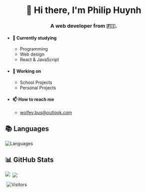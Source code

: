 <h1 align="center">👋 Hi there, I'm Philip Huynh</h1>
<h3 align="center">A web developer from 🇫🇮.</h3>

- #### 🌱 Currently studying
  - Programming
  - Web design
  - React & JavaScript
- #### 🏫 Working on
  - School Projects
  - Personal Projects
- #### 📫 How to reach me
  - [wolfey.bus@outlook.com](mailto:wolfey.bus@outlook.com)

## 📚 Languages

![Languages](https://skills.thijs.gg/icons?i=html,css,js,tailwind,vite,react,firebase)

## 📊 GitHub Stats

<img align="left" src="https://github-readme-stats.vercel.app/api?username=WoIfey&theme=vision-friendly-dark&hide_border=false" />

&nbsp;<img align="center" src="https://github-readme-stats.vercel.app/api/top-langs/?username=Woifey&theme=vision-friendly-dark&hide_border=false&include_all_commits=true&count_private=false&layout=compact" />

&nbsp;![Visitors](https://api.visitorbadge.io/api/combined?path=https%3A%2F%2Fgithub.com%2FWoIfey&labelColor=%23000000&countColor=%23d69400)
